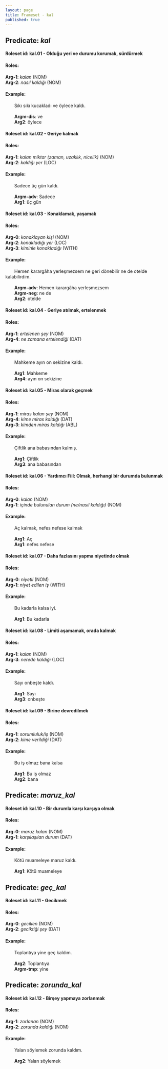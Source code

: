 ```yaml
---
layout: page
title: Frameset - kal
published: true
---
```

<h2>Predicate: <i>kal</i></h2>
<h4>Roleset id: kal.01 - Olduğu yeri ve durumu korumak, sürdürmek<br>
<h4>Roles:</h4>
<b>Arg-1</b>: <i>kalan</i>  (NOM) <br>
<b>Arg-2</b>: <i>nasıl kaldığı</i>  (NOM) <br>
<h4>Example:</h4>
&emsp;&emsp;Sıkı sıkı kucakladı ve öylece kaldı.<br><br>
&emsp;&emsp;<b>Argm-dis</b>:  ve<br>
&emsp;&emsp;<b>Arg2</b>:  öylece<br>

<h4>Roleset id: kal.02 - Geriye kalmak<br>
<h4>Roles:</h4>
<b>Arg-1</b>: <i>kalan miktar (zaman, uzaklık, nicelik)</i>  (NOM) <br>
<b>Arg-2</b>: <i>kaldığı yer</i>  (LOC) <br>
<h4>Example:</h4>
&emsp;&emsp;Sadece üç gün kaldı.<br><br>
&emsp;&emsp;<b>Argm-adv</b>:  Sadece<br>
&emsp;&emsp;<b>Arg1</b>:  üç gün<br>

<h4>Roleset id: kal.03 - Konaklamak, yaşamak<br>
<h4>Roles:</h4>
<b>Arg-0</b>: <i>konaklayan kişi</i>  (NOM) <br>
<b>Arg-2</b>: <i>konakladığı yer</i>  (LOC) <br>
<b>Arg-3</b>: <i>kiminle konakladığı</i>  (WITH) <br>
<h4>Example:</h4>
&emsp;&emsp;Hemen karargâha yerleşmezsem ne geri dönebilir ne de otelde kalabilirdim.<br><br>
&emsp;&emsp;<b>Argm-adv</b>:  Hemen karargâha yerleşmezsem<br>
&emsp;&emsp;<b>Argm-neg</b>:  ne de<br>
&emsp;&emsp;<b>Arg2</b>:  otelde<br>

<h4>Roleset id: kal.04 - Geriye atılmak, ertelenmek<br>
<h4>Roles:</h4>
<b>Arg-1</b>: <i>ertelenen şey</i>  (NOM) <br>
<b>Arg-4</b>: <i>ne zamana ertelendiği</i>  (DAT) <br>
<h4>Example:</h4>
&emsp;&emsp;Mahkeme ayın on sekizine kaldı.<br><br>
&emsp;&emsp;<b>Arg1</b>:  Mahkeme<br>
&emsp;&emsp;<b>Arg4</b>:  ayın on sekizine<br>

<h4>Roleset id: kal.05 - Miras olarak geçmek<br>
<h4>Roles:</h4>
<b>Arg-1</b>: <i>miras kalan şey</i>  (NOM) <br>
<b>Arg-4</b>: <i>kime miras kaldığı</i>  (DAT) <br>
<b>Arg-3</b>: <i>kimden miras kaldığı</i>  (ABL) <br>
<h4>Example:</h4>
&emsp;&emsp;Çiftlik ana babasından kalmış.<br><br>
&emsp;&emsp;<b>Arg1</b>:  Çiftlik<br>
&emsp;&emsp;<b>Arg3</b>:  ana babasından<br>

<h4>Roleset id: kal.06 - Yardımcı Fiil: Olmak, herhangi bir durumda bulunmak<br>
<h4>Roles:</h4>
<b>Arg-0</b>: <i>kalan</i>  (NOM) <br>
<b>Arg-1</b>: <i>içinde bulunulan durum (ne/nasıl kaldığı)</i>  (NOM) <br>
<h4>Example:</h4>
&emsp;&emsp;Aç kalmak, nefes nefese kalmak<br><br>
&emsp;&emsp;<b>Arg1</b>:  Aç<br>
&emsp;&emsp;<b>Arg1</b>:  nefes nefese<br>

<h4>Roleset id: kal.07 - Daha fazlasını yapma niyetinde olmak<br>
<h4>Roles:</h4>
<b>Arg-0</b>: <i>niyetli</i>  (NOM) <br>
<b>Arg-1</b>: <i>niyet edilen iş</i>  (WITH) <br>
<h4>Example:</h4>
&emsp;&emsp;Bu kadarla kalsa iyi.<br><br>
&emsp;&emsp;<b>Arg1</b>:  Bu kadarla<br>

<h4>Roleset id: kal.08 - Limiti aşamamak, orada kalmak<br>
<h4>Roles:</h4>
<b>Arg-1</b>: <i>kalan</i>  (NOM) <br>
<b>Arg-3</b>: <i>nerede kaldığı</i>  (LOC) <br>
<h4>Example:</h4>
&emsp;&emsp;Sayı onbeşte kaldı.<br><br>
&emsp;&emsp;<b>Arg1</b>:  Sayı<br>
&emsp;&emsp;<b>Arg3</b>:  onbeşte<br>

<h4>Roleset id: kal.09 - Birine devredilmek<br>
<h4>Roles:</h4>
<b>Arg-1</b>: <i>sorumluluk/iş</i>  (NOM) <br>
<b>Arg-2</b>: <i>kime verildiği</i>  (DAT) <br>
<h4>Example:</h4>
&emsp;&emsp;Bu iş olmaz bana kalsa<br><br>
&emsp;&emsp;<b>Arg1</b>:  Bu iş olmaz<br>
&emsp;&emsp;<b>Arg2</b>:  bana<br>

<h2>Predicate: <i>maruz_kal</i></h2>
<h4>Roleset id: kal.10 - Bir durumla karşı karşıya olmak<br>
<h4>Roles:</h4>
<b>Arg-0</b>: <i>maruz kalan</i>  (NOM) <br>
<b>Arg-1</b>: <i>karşılaşılan durum</i>  (DAT) <br>
<h4>Example:</h4>
&emsp;&emsp;Kötü muameleye maruz kaldı.<br><br>
&emsp;&emsp;<b>Arg1</b>:  Kötü muameleye<br>

<h2>Predicate: <i>geç_kal</i></h2>
<h4>Roleset id: kal.11 - Gecikmek<br>
<h4>Roles:</h4>
<b>Arg-0</b>: <i>geciken</i>  (NOM) <br>
<b>Arg-2</b>: <i>geciktiği şey</i>  (DAT) <br>
<h4>Example:</h4>
&emsp;&emsp;Toplantıya yine geç kaldım.<br><br>
&emsp;&emsp;<b>Arg2</b>:  Toplantıya<br>
&emsp;&emsp;<b>Argm-tmp</b>:  yine<br>

<h2>Predicate: <i>zorunda_kal</i></h2>
<h4>Roleset id: kal.12 - Birşey yapmaya zorlanmak<br>
<h4>Roles:</h4>
<b>Arg-1</b>: <i>zorlanan</i>  (NOM) <br>
<b>Arg-2</b>: <i>zorunda kaldığı</i>  (NOM) <br>
<h4>Example:</h4>
&emsp;&emsp;Yalan söylemek zorunda kaldım.<br><br>
&emsp;&emsp;<b>Arg2</b>:  Yalan söylemek<br>

